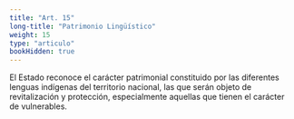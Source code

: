 ```yaml
---
title: "Art. 15"
long-title: "Patrimonio Lingüístico"
weight: 15
type: "articulo"
bookHidden: true
---
```

El Estado reconoce el carácter patrimonial constituido por las diferentes lenguas indígenas del territorio nacional, las que serán objeto de revitalización y protección, especialmente aquellas que tienen el carácter de vulnerables.